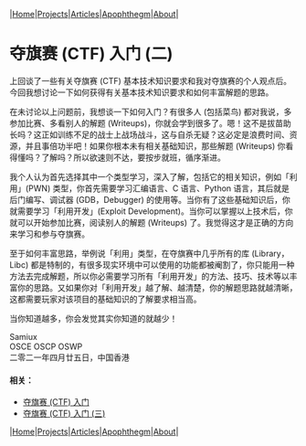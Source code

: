 |[Home](/README.md)|[Projects](/projects.md)|[Articles](/articles.md)|[Apophthegm](/apophthegm.md)|[About](/about.md)|

# 夺旗赛 (CTF) 入门 (二)

上回谈了一些有关夺旗赛 (CTF) 基本技术知识要求和我对夺旗赛的个人观点后。今回我想讨论一下如何获得有关基本技术知识要求和如何丰富解题的思路。

在未讨论以上问题前，我想谈一下如何入门？有很多人 (包括菜鸟) 都对我说，多参加比赛、多看别人的解题 (Writeups)，你就会学到很多了。嗯！这不是拔苗助长吗？这正如训练不足的战士上战场战斗，这与自杀无疑？这必定是浪费时间、资源，并且事倍功半吧！如果你根本未有相关基础知识，那些解题 (Writeups) 你看得懂吗？了解吗？所以欲速则不达，要按步就班，循序渐进。

我个人认为首先选择其中一个类型学习，深入了解，包括它的相关知识，例如「利用」(PWN) 类型，你首先需要学习汇编语言、C 语言、Python 语言，其后就是后门编写、调试器 (GDB，Debugger) 的使用等。当你有了这些基础知识后，你就需要学习「利用开发」(Exploit Development)。当你可以掌握以上技术后，你就可以开始参加比赛，阅读别人的解题 (Writeups) 了。我觉得这才是正确的方向来学习和参与夺旗赛。

至于如何丰富思路，举例说「利用」类型，在夺旗赛中几乎所有的库 (Library，Libc) 都是特制的，有很多现实环境中可以使用的功能都被阉割了，你只能用一种方法去完成解题，所以你必需要学习所有「利用开发」的方法、技巧、技术等以丰富你的思路。又如果你对「利用开发」越了解、越清楚，你的解题思路就越清晰，这都需要玩家对该项目的基础知识的了解要求相当高。

当你知道越多，你会发觉其实你知道的就越少！

Samiux   
OSCE  OSCP  OSWP   
二零二一年四月廿五日，中国香港   

#### 相关：
- [夺旗赛 (CTF) 入门](/ctf_noob.md)
- [夺旗赛 (CTF) 入门 (三)](/ctf_noob_3.md)

|[Home](/README.md)|[Projects](/projects.md)|[Articles](/articles.md)|[Apophthegm](/apophthegm.md)|[About](/about.md)|
